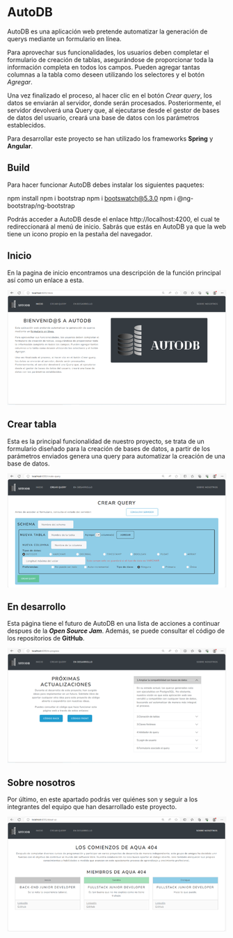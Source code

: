 # AutoDB
AutoDB es una aplicación web pretende automatizar la generación de querys mediante un formulario en línea.

Para aprovechar sus funcionalidades, los usuarios deben completar el formulario de creación de tablas, asegurándose de proporcionar toda la información completa en todos los campos. Pueden agregar tantas columnas a la tabla como deseen utilizando los selectores y el botón *Agregar*.

Una vez finalizado el proceso, al hacer clic en el botón _Crear query_, los datos se enviarán al servidor, donde serán procesados. Posteriormente, el servidor devolverá una Query que, al ejecutarse desde el gestor de bases de datos del usuario, creará una base de datos con los parámetros establecidos.

Para desarrollar este proyecto se han utilizado los frameworks **Spring** y __Angular__.


## Build
Para hacer funcionar AutoDB debes instalar los siguientes paquetes:

npm install
npm i bootstrap
npm i bootswatch@5.3.0
npm i @ng-bootstrap/ng-bootstrap

Podrás acceder a AutoDB desde el enlace http://localhost:4200, el cual te redireccionará al menú de inicio. Sabrás que estás en AutoDB ya que la web tiene un icono propio en la pestaña del navegador.


## Inicio
En la pagina de inicio encontramos una descripción de la función principal así como un enlace a esta.

<img src="images/01_inicio.png">

## Crear tabla
Esta es la principal funcionalidad de nuestro proyecto, se trata de un formulario diseñado para la creación de bases de datos, a partir de los parámetros enviados genera una query para automatizar la creación de una base de datos.

<img src="images/02_formulario.png">

## En desarrollo
Esta página tiene el futuro de AutoDB en una lista de acciones a continuar despues de la ***Open Source Jam***. Además, se puede consultar el código de los repositorios de __GitHub__.

<img src="images/03_desarrollo.png">


## Sobre nosotros
Por último, en este apartado podrás ver quiénes son y seguir a los integrantes del equipo que han desarrollado este proyecto.

<img src="images/04_about.png">

